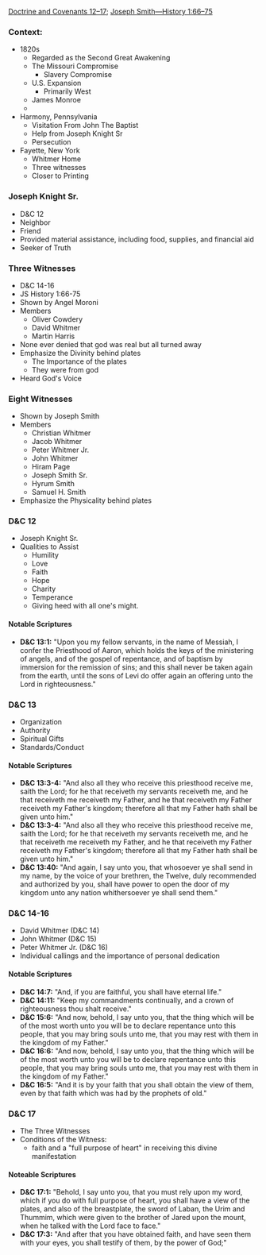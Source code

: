 [Doctrine and Covenants 12–17](https://www.churchofjesuschrist.org/study/scriptures/dc-testament/dc/12?lang=eng); [Joseph Smith—History 1:66–75](https://www.churchofjesuschrist.org/study/scriptures/pgp/js-h/1?lang=eng&id=p66-p75#p66)
### Context:
- 1820s
	- Regarded as the Second Great Awakening
	-  The Missouri Compromise
		- Slavery Compromise
	- U.S. Expansion
		- Primarily West
	- James Monroe
	- 
- Harmony, Pennsylvania 
	- Visitation From John The Baptist
	- Help from Joseph Knight Sr
	- Persecution
- Fayette, New York
	- Whitmer Home
	- Three witnesses
	- Closer to Printing

### Joseph Knight Sr.
- D&C 12
- Neighbor
- Friend
- Provided material assistance, including food, supplies, and financial aid
- Seeker of Truth

### Three Witnesses
- D&C 14-16
- JS History 1:66-75
- Shown by Angel Moroni
- Members
	- Oliver Cowdery
	- David Whitmer
	- Martin Harris
- None ever denied that god was real but all turned away
- Emphasize the Divinity behind plates
	- The Importance of the plates
	- They were from god
- Heard God's Voice

### Eight Witnesses
- Shown by Joseph Smith
- Members
	- Christian Whitmer  
	- Jacob Whitmer  
	- Peter Whitmer Jr.  
	- John Whitmer  
	- Hiram Page  
	- Joseph Smith Sr.  
	- Hyrum Smith  
	- Samuel H. Smith
- Emphasize the Physicality behind plates

### D&C 12
- Joseph Knight Sr.
- Qualities to Assist
	- Humility
	- Love
	- Faith
	- Hope
	- Charity
	- Temperance
	- Giving heed with all one's might.
#### Notable Scriptures
- **D&C 13:1:** "Upon you my fellow servants, in the name of Messiah, I confer the Priesthood of Aaron, which holds the keys of the ministering of angels, and of the gospel of repentance, and of baptism by immersion for the remission of sins; and this shall never be taken again from the earth, until the sons of Levi do offer again an offering unto the Lord in righteousness."
### D&C 13
- Organization
- Authority
- Spiritual Gifts
- Standards/Conduct
#### Notable Scriptures
- **D&C 13:3-4:** "And also all they who receive this priesthood receive me, saith the Lord; for he that receiveth my servants receiveth me, and he that receiveth me receiveth my Father, and he that receiveth my Father receiveth my Father's kingdom; therefore all that my Father hath shall be given unto him."
- **D&C 13:3-4:** "And also all they who receive this priesthood receive me, saith the Lord; for he that receiveth my servants receiveth me, and he that receiveth me receiveth my Father, and he that receiveth my Father receiveth my Father's kingdom; therefore all that my Father hath shall be given unto him."
- **D&C 13:40:** "And again, I say unto you, that whosoever ye shall send in my name, by the voice of your brethren, the Twelve, duly recommended and authorized by you, shall have power to open the door of my kingdom unto any nation whithersoever ye shall send them."

### D&C 14-16
- David Whitmer (D&C 14)
- John Whitmer (D&C 15)
- Peter Whitmer Jr. (D&C 16)
- Individual callings and the importance of personal dedication

#### Notable Scriptures
- **D&C 14:7:** "And, if you are faithful, you shall have eternal life."
- **D&C 14:11:** "Keep my commandments continually, and a crown of righteousness thou shalt receive."
- **D&C 15:6:** "And now, behold, I say unto you, that the thing which will be of the most worth unto you will be to declare repentance unto this people, that you may bring souls unto me, that you may rest with them in the kingdom of my Father."
- **D&C 16:6:** "And now, behold, I say unto you, that the thing which will be of the most worth unto you will be to declare repentance unto this people, that you may bring souls unto me, that you may rest with them in the kingdom of my Father."
- **D&C 16:5:** "And it is by your faith that you shall obtain the view of them, even by that faith which was had by the prophets of old."

### D&C 17
- The Three Witnesses
- Conditions of the Witness:
	- faith and a "full purpose of heart" in receiving this divine manifestation


#### Noteable Scriptures
- **D&C 17:1:** "Behold, I say unto you, that you must rely upon my word, which if you do with full purpose of heart, you shall have a view of the plates, and also of the breastplate, the sword of Laban, the Urim and Thummim, which were given to the brother of Jared upon the mount, when he talked with the Lord face to face."
- **D&C 17:3:** "And after that you have obtained faith, and have seen them with your eyes, you shall testify of them, by the power of God;"